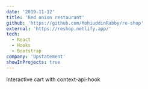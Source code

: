 ```yaml
---
date: '2019-11-12'
title: 'Red onion restaurant'
github: 'https://github.com/MohiuddinRabby/re-shop'
external: 'https://reshop.netlify.app/'
tech:
  - React
  - Hooks
  - Bootstrap
company: 'Upstatement'
showInProjects: true
---
```


Interactive cart with context-api-hook
